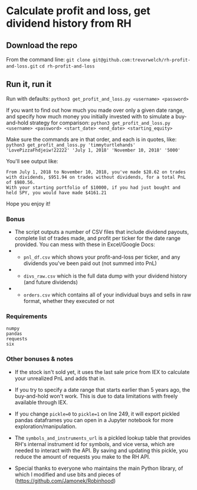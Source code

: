 # Calculate profit and loss, get dividend history from RH

## Download the repo
From the command line: 
`git clone git@github.com:trevorwelch/rh-profit-and-loss.git`
`cd rh-profit-and-loss`

## Run it, run it

Run with defaults:
`python3 get_profit_and_loss.py <username> <password>` 

If you want to find out how much you made over only a given date range, and specify how much money you initially invested with to simulate a buy-and-hold strategy for comparison:
`python3 get_profit_and_loss.py <username> <password> <start_date> <end_date> <starting_equity>` 

Make sure the commands are in that order, and each is in quotes, like:
`python3 get_profit_and_loss.py 'timmyturtlehands' 'LovePizzaFhdjeiw!22222' 'July 1, 2018' 'November 10, 2018' '5000'`

You'll see output like:

```
From July 1, 2018 to November 10, 2018, you've made $28.62 on trades with dividends, $951.94 on trades without dividends, for a total PnL of $980.56.
With your starting portfolio of $10000, if you had just bought and held SPY, you would have made $4161.21
```

Hope you enjoy it!

### Bonus

- The script outputs a number of CSV files that include dividend payouts, complete list of trades made, and profit per ticker for the date range provided. You can mess with these in Excel/Google Docs:
- - `pnl_df.csv` which shows your profit-and-loss per ticker, and any dividends you've been paid out (not summed into PnL)
- - `divs_raw.csv` which is the full data dump with your dividend history (and future dividends)
- - `orders.csv` which contains all of your individual buys and sells in raw format, whether they executed or not 

### Requirements

```
numpy
pandas
requests
six
```

### Other bonuses & notes

- If the stock isn't sold yet, it uses the last sale price from IEX to calculate your unrealized PnL and adds that in. 

- If you try to specify a date range that starts earlier than 5 years ago, the buy-and-hold won't work. This is due to data limitations with freely available through IEX.
	
- If you change `pickle=0` to `pickle=1` on line 249, it will export pickled pandas dataframes you can open in a Jupyter notebook for more exploration/manipulation. 

- The `symbols_and_instruments_url` is a pickled lookup table that provides RH's internal instrument id for symbols, and vice versa, which are needed to interact with the API. By saving and updating this pickle, you reduce the amount of requests you make to the RH API. 

- Special thanks to everyone who maintains the main Python library, of which I modified and use bits and pieces of  (https://github.com/Jamonek/Robinhood) 


